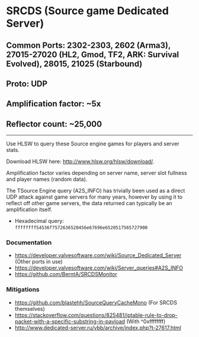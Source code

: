 # SRCDS (Source game Dedicated Server)

## Common Ports: 2302-2303, 2602 (Arma3), 27015-27020 (HL2, Gmod, TF2, ARK: Survival Evolved), 28015, 21025 (Starbound)

## Proto: UDP

## Amplification factor: ~5x

## Reflector count: ~25,000

---

Use HLSW to query these Source engine games for players and server stats.

Download HLSW here: <http://www.hlsw.org/hlsw/download/>.

Amplification factor varies depending on server name, server slot fullness and player names (random data).

The TSource Engine query (A2S_INFO) has trivially been used as a direct UDP attack against game servers for many years, however by using it to reflect off other game servers, the data returned can typically be an amplification itself.

- Hexadecimal query: `ffffffff54536f7572636520456e67696e6520517565727900`

### Documentation

- <https://developer.valvesoftware.com/wiki/Source_Dedicated_Server> (Other ports in use)
- <https://developer.valvesoftware.com/wiki/Server_queries#A2S_INFO>
- <https://github.com/BerntA/SRCDSMonitor>

### Mitigations

- <https://github.com/blastehh/SourceQueryCacheMono> (For SRCDS themselves)
- <https://stackoverflow.com/questions/825481/iptable-rule-to-drop-packet-with-a-specific-substring-in-payload> (With ^0xffffffff)
- <http://www.dedicated-server.ru/vbb/archive/index.php?t-27617.html>
